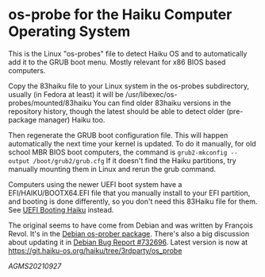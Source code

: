 # os-probe for the Haiku Computer Operating System

This is the Linux "os-probes" file to detect Haiku OS and to automatically add
it to the GRUB boot menu.  Mostly relevant for x86 BIOS based computers.

Copy the 83haiku file to your Linux system in the os-probes subdirectory,
usually (in Fedora at least) it will be /usr/libexec/os-probes/mounted/83haiku
You can find older 83haiku versions in the repository history, though the
latest should be able to detect older (pre-package manager) Haiku too.

Then regenerate the GRUB boot configuration file.  This will happen
automatically the next time your kernel is updated.  To do it manually,
for old school MBR BIOS boot computers, the command is
`grub2-mkconfig --output /boot/grub2/grub.cfg`
If it doesn't find the Haiku partitions, try manually mounting them in Linux
and rerun the grub command.

Computers using the newer UEFI boot system have a EFI/HAIKU/BOOTX64.EFI file
that you manually install to your EFI partition, and booting is done
differently, so you don't need this 83Haiku file for them.  See
[UEFI Booting Haiku](https://www.haiku-os.org/guides/uefi_booting/) instead.

The original seems to have come from Debian and was written by François Revol.
It's in the
[Debian os-prober package](https://packages.debian.org/search?keywords=os-prober).
There's also a big discussion about updating it in
[Debian Bug Report #732696](https://bugs.debian.org/cgi-bin/bugreport.cgi?bug=732696).
Latest version is now at https://git.haiku-os.org/haiku/tree/3rdparty/os_probe

_AGMS20210927_
